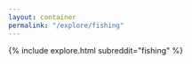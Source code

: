 ```yaml
---
layout: container
permalink: "/explore/fishing"
---
```


<link rel="stylesheet" type="text/css" href="/static/css/explore.css">
{% include explore.html subreddit="fishing" %}
